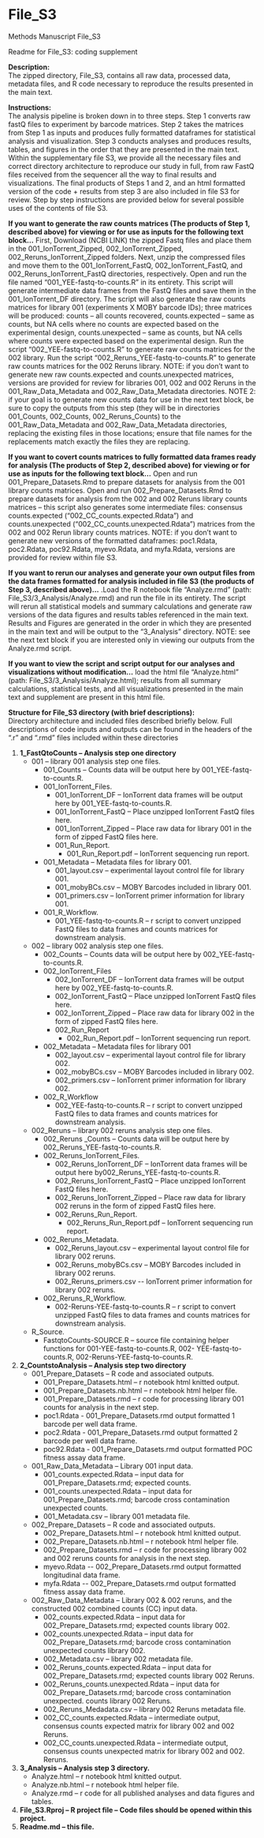 # File_S3
 Methods Manuscript File_S3

Readme for File_S3: coding supplement

**Description:**  
The zipped directory, File_S3, contains all raw data, processed data, metadata files, and R code necessary to reproduce the results presented in the main text.

**Instructions:**  
The analysis pipeline is broken down in to three steps. Step 1 converts raw fastQ files to experiment by barcode matrices. Step 2 takes the matrices from Step 1 as inputs and produces fully formatted dataframes for statistical analysis and visualization. Step 3 conducts analyses and produces results, tables, and figures in the order that they are presented in the main text. Within the supplementary file S3, we provide all the necessary files and correct directory architecture to reproduce our study in full, from raw FastQ files received from the sequencer all the way to final results and visualizations. The final products of Steps 1 and 2, and an html formatted version of the code + results from step 3 are also included in file S3 for review. Step by step instructions are provided below for several possible uses of the contents of file S3.

**If you want to generate the raw counts matrices (The products of Step 1, described above) for viewing or for use as inputs for the following text block…** First, Download (NCBI LINK)  the zipped Fastq files and place them in the 001_IonTorrent_Zipped, 002_IonTorrent_Zipped, 002_Reruns_IonTorrent_Zipped folders. Next, unzip the compressed files and move them to the 001_IonTorrent_FastQ, 002_IonTorrent_FastQ, and 002_Reruns_IonTorrent_FastQ directories, respectively. Open and run the file named “001_YEE-fastq-to-counts.R” in its entirety. This script will generate intermediate data frames from the FastQ files and save them in the 001_IonTorrent_DF directory. The script will also generate the raw counts matrices for library 001 (experiments X MOBY barcode IDs); three matrices will be produced: counts – all counts recovered, counts.expected – same as counts, but NA cells where no counts are expected based on the experimental design, counts.unexpected – same as counts, but NA cells where counts were expected based on the experimental design. Run the script “002_YEE-fastq-to-counts.R” to generate raw counts matrices for the 002 library. Run the script “002_Reruns_YEE-fastq-to-counts.R” to generate raw counts matrices for the 002 Reruns library. NOTE: if you don’t want to generate new raw counts.expected and counts.unexpected matrices, versions are provided for review for libraries 001, 002 and 002 Reruns in the 001_Raw_Data_Metadata and 002_Raw_Data_Metadata directories. NOTE 2: if your goal is to generate new counts data for use in the next text block, be sure to copy the outputs from this step (they will be in directories 001_Counts, 002_Counts, 002_Reruns_Counts) to the 001_Raw_Data_Metadata and 002_Raw_Data_Metadata directories, replacing the existing files in those locations; ensure that file names for the replacements match exactly the files they are replacing.

**If you want to covert counts matrices to fully formatted data frames ready for analysis (The products of Step 2, described above) for viewing or for use as inputs for the following text block…** Open and run 001_Prepare_Datasets.Rmd to prepare datasets for analysis from the 001 library counts matrices. Open and run 002_Prepare_Datasets.Rmd to prepare datasets for analysis from the 002 and 002 Reruns library counts matrices – this script also generates some intermediate files: consensus counts.expected (“002_CC_counts.expected.Rdata”) and counts.unexpected (“002_CC_counts.unexpected.Rdata”) matrices from the 002 and 002 Rerun library counts matrices. NOTE: if you don’t want to generate new versions of the formatted dataframes: poc1.Rdata, poc2.Rdata, poc92.Rdata, myevo.Rdata, and myfa.Rdata, versions are provided for review within file S3. 

**If you want to rerun our analyses and generate your own output files from the data frames formatted for analysis included in file S3 (the products of Step 3, described above)…** .Load the R notebook file “Analyze.rmd” (path: File_S3/3_Analysis/Analyze.rmd) and run the file in its entirety. The script will rerun all statistical models and summary calculations and generate raw versions of the data figures and results tables referenced in the main text. Results and Figures are generated in the order in which they are presented in the main text and will be output to the “3_Analysis” directory. NOTE: see the next text block if you are interested only in viewing our outputs from the Analyze.rmd script. 

**If you want to view the script and script output for our analyses and visualizations without modification…** load the html file “Analyze.html” (path: File_S3/3_Analysis/Analyze.html); results from all summary calculations, statistical tests, and all visualizations presented in the main text and supplement are present in this html file. 



**Structure for File_S3 directory (with brief descriptions):**  
Directory architecture and included files described briefly below. Full descriptions of code inputs and outputs can be found in the  headers of the “.r” and “.rmd” files included within these directories 
1. **1_FastQtoCounts – Analysis step one directory**
   - 001 – library 001 analysis step one files.
     - 001_Counts – Counts data will be output here by  001_YEE-fastq-to-counts.R.
     - 001_IonTorrent_Files.
       - 001_IonTorrent_DF – IonTorrent data frames will be output here by 001_YEE-fastq-to-counts.R.
       - 001_IonTorrent_FastQ – Place unzipped IonTorrent FastQ files here.
       - 001_IonTorrent_Zipped – Place raw data for library 001 in the form of zipped FastQ files here.
       - 001_Run_Report.
         - 001_Run_Report.pdf – IonTorrent sequencing run report.
     - 001_Metadata – Metadata files for library 001.
       - 001_layout.csv – experimental layout control file for library 001.
       - 001_mobyBCs.csv – MOBY Barcodes included in library 001.
       - 001_primers.csv – IonTorrent primer information for library 001.
      - 001_R_Workflow.
        - 001_YEE-fastq-to-counts.R – r script to convert unzipped FastQ files to data frames and counts matrices for downstream analysis.
   - 002 – library 002 analysis step one files.
     - 002_Counts – Counts data will be output here by  002_YEE-fastq-to-counts.R.
     - 002_IonTorrent_Files
       - 002_IonTorrent_DF – IonTorrent data frames will be output here by 002_YEE-fastq-to-counts.R.
       - 002_IonTorrent_FastQ – Place unzipped IonTorrent FastQ files here.
       - 002_IonTorrent_Zipped – Place raw data for library 002 in the form of zipped FastQ files here.
       - 002_Run_Report
         - 002_Run_Report.pdf – IonTorrent sequencing run report.
     - 002_Metadata – Metadata files for library 001
       - 002_layout.csv – experimental layout control file for library 002.
       - 002_mobyBCs.csv – MOBY Barcodes included in library 002.
       - 002_primers.csv – IonTorrent primer information for library 002.
     - 002_R_Workflow
       - 002_YEE-fastq-to-counts.R – r script to convert unzipped FastQ files to data frames and counts matrices for downstream analysis.
   - 002_Reruns – library 002 reruns  analysis step one files.
     - 002_Reruns _Counts – Counts data will be output here by  002_Reruns_YEE-fastq-to-counts.R.
     - 002_Reruns_IonTorrent_Files.
       - 002_Reruns_IonTorrent_DF – IonTorrent data frames will be output here by002_Reruns_YEE-fastq-to-counts.R.
       - 002_Reruns_IonTorrent_FastQ – Place unzipped IonTorrent FastQ files here.
       - 002_Reruns_IonTorrent_Zipped – Place raw data for library 002 reruns in the form of zipped FastQ files here.
       - 002_Reruns_Run_Report.
         - 002_Reruns_Run_Report.pdf – IonTorrent sequencing run report.
     - 002_Reruns_Metadata.
       - 002_Reruns_layout.csv – experimental layout control file for library 002 reruns.
       - 002_Reruns_mobyBCs.csv – MOBY Barcodes included in library 002 reruns.
       - 002_Reruns_primers.csv -- IonTorrent primer information for library 002 reruns.
     - 002_Reruns_R_Workflow.
       - 002-Reruns-YEE-fastq-to-counts.R – r script to convert unzipped FastQ files to data frames and counts matrices for downstream analysis.
   - R_Source.
     - FastqtoCounts-SOURCE.R – source file containing helper functions for 001-YEE-fastq-to-counts.R, 002- YEE-fastq-to-counts.R, 002-Reruns-YEE-fastq-to-counts.R.
2. **2_CountstoAnalysis – Analysis step two directory**
   - 001_Prepare_Datasets – R code and associated outputs.
     - 001_Prepare_Datasets.html – r notebook html knitted output.
     - 001_Prepare_Datasets.nb.html – r notebook html helper file.
     - 001_Prepare_Datasets.rmd – r code for processing library 001 counts for analysis in the next step. 
     - poc1.Rdata - 001_Prepare_Datasets.rmd output formatted 1 barcode per well data frame.
     - poc2.Rdata - 001_Prepare_Datasets.rmd output formatted 2 barcode per well data frame.
     - poc92.Rdata - 001_Prepare_Datasets.rmd output formatted POC fitness assay  data frame.
   - 001_Raw_Data_Metadata – Library  001 input data.
     - 001_counts.expected.Rdata – input data for 001_Prepare_Datasets.rmd; expected counts.
     - 001_counts.unexpected.Rdata – input data for 001_Prepare_Datasets.rmd; barcode cross contamination unexpected counts.
     - 001_Metadata.csv – library 001 metadata file.
   - 002_Prepare_Datasets – R code and associated outputs.
     - 002_Prepare_Datasets.html – r notebook html knitted output.
     - 002_Prepare_Datasets.nb.html – r notebook html helper file.
     - 002_Prepare_Datasets.rmd  – r code for processing library 002 and 002 reruns  counts for analysis in the next step.
     - myevo.Rdata -- 002_Prepare_Datasets.rmd output formatted longitudinal data frame.
     - myfa.Rdata -- 002_Prepare_Datasets.rmd output formatted fitness assay data frame.
   - 002_Raw_Data_Metadata – Library 002 & 002 reruns, and the constructed 002 combined counts (CC) input data.
     - 002_counts.expected.Rdata – input data for 002_Prepare_Datasets.rmd; expected counts library 002.
     - 002_counts.unexpected.Rdata  – input data for 002_Prepare_Datasets.rmd; barcode cross contamination unexpected counts library 002.
     - 002_Metadata.csv – library 002 metadata file.
     - 002_Reruns_counts.expected.Rdata – input data for 002_Prepare_Datasets.rmd; expected counts library 002 Reruns.
     - 002_Reruns_counts.unexpected.Rdata – input data for 002_Prepare_Datasets.rmd; barcode cross contamination unexpected. counts library 002 Reruns.
     - 002_Reruns_Medadata.csv – library 002 Reruns  metadata file.
     - 002_CC_counts.expected.Rdata – intermediate output, consensus counts expected matrix for library 002 and 002 Reruns.
     - 002_CC_counts.unexpected.Rdata – intermediate output, consensus counts unexpected matrix for library 002 and 002. Reruns.
3. **3_Analysis – Analysis step 3 directory.**
   - Analyze.html – r notebook html knitted output.
   - Analyze.nb.html – r notebook html helper file.
   - Analyze.rmd – r code for all published analyses and data figures and tables.
4. **File_S3.Rproj – R project file – Code files should be opened within this project.**
5. **Readme.md – this file.**


